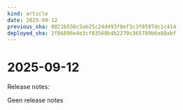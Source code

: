 ```yaml
---
kind: article
date: 2025-09-12
previous_sha: 0021b550c5ab25c24d493f8ef3c3f8597dc1c414
deployed_sha: 2f86896e4e3cf83568b4b2270c365789b6e88abf
---
```


# 2025-09-12

Release notes:

Geen release notes
